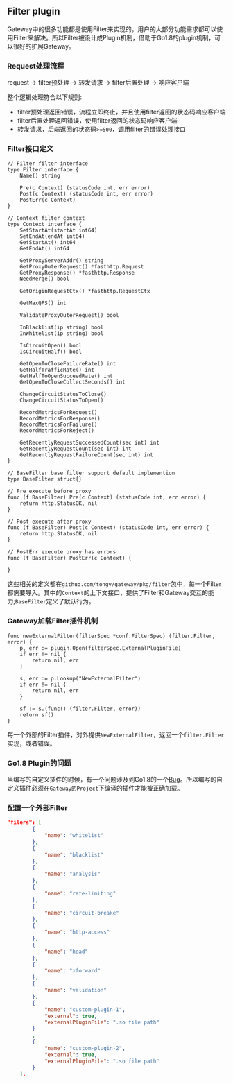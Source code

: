 Filter plugin
--------------
Gateway中的很多功能都是使用Filter来实现的，用户的大部分功能需求都可以使用Filter来解决。所以Filter被设计成Plugin机制，借助于Go1.8的plugin机制，可以很好的扩展Gateway。

### Request处理流程
request -> filter预处理 -> 转发请求 -> filter后置处理 -> 响应客户端

整个逻辑处理符合以下规则:

* filter预处理返回错误，流程立即终止，并且使用filter返回的状态码响应客户端
* filter后置处理返回错误，使用filter返回的状态码响应客户端
* 转发请求，后端返回的状态码`>=500`，调用filter的错误处理接口

### Filter接口定义
```golang
// Filter filter interface
type Filter interface {
	Name() string

	Pre(c Context) (statusCode int, err error)
	Post(c Context) (statusCode int, err error)
	PostErr(c Context)
}

// Context filter context
type Context interface {
	SetStartAt(startAt int64)
	SetEndAt(endAt int64)
	GetStartAt() int64
	GetEndAt() int64

	GetProxyServerAddr() string
	GetProxyOuterRequest() *fasthttp.Request
	GetProxyResponse() *fasthttp.Response
	NeedMerge() bool

	GetOriginRequestCtx() *fasthttp.RequestCtx

	GetMaxQPS() int

	ValidateProxyOuterRequest() bool

	InBlacklist(ip string) bool
	InWhitelist(ip string) bool

	IsCircuitOpen() bool
	IsCircuitHalf() bool

	GetOpenToCloseFailureRate() int
	GetHalfTrafficRate() int
	GetHalfToOpenSucceedRate() int
	GetOpenToCloseCollectSeconds() int

	ChangeCircuitStatusToClose()
	ChangeCircuitStatusToOpen()

	RecordMetricsForRequest()
	RecordMetricsForResponse()
	RecordMetricsForFailure()
	RecordMetricsForReject()

	GetRecentlyRequestSuccessedCount(sec int) int
	GetRecentlyRequestCount(sec int) int
	GetRecentlyRequestFailureCount(sec int) int
}

// BaseFilter base filter support default implemention
type BaseFilter struct{}

// Pre execute before proxy
func (f BaseFilter) Pre(c Context) (statusCode int, err error) {
	return http.StatusOK, nil
}

// Post execute after proxy
func (f BaseFilter) Post(c Context) (statusCode int, err error) {
	return http.StatusOK, nil
}

// PostErr execute proxy has errors
func (f BaseFilter) PostErr(c Context) {

}
```

这些相关的定义都在`github.com/tongv/gateway/pkg/filter`包中，每一个Filter都需要导入。其中的`Context`的上下文接口，提供了Filter和Gateway交互的能力;`BaseFilter`定义了默认行为。

### Gateway加载Filter插件机制
```golang
func newExternalFilter(filterSpec *conf.FilterSpec) (filter.Filter, error) {
	p, err := plugin.Open(filterSpec.ExternalPluginFile)
	if err != nil {
		return nil, err
	}

	s, err := p.Lookup("NewExternalFilter")
	if err != nil {
		return nil, err
	}

	sf := s.(func() (filter.Filter, error))
	return sf()
}
```

每一个外部的Filter插件，对外提供`NewExternalFilter`，返回一个`filter.Filter`实现，或者错误。

### Go1.8 Plugin的问题
当编写的自定义插件的时候，有一个问题涉及到Go1.8的一个[Bug](https://github.com/golang/go/issues/19233)。所以编写的自定义插件必须在`Gateway的Project`下编译的插件才能被正确加载。

### 配置一个外部Filter
```json
"filers": [
        {
            "name": "whitelist"
        },
        {
            "name": "blacklist"
        },
        {
            "name": "analysis"
        },
        {
            "name": "rate-limiting"
        },
        {
            "name": "circuit-breake"
        },
        {
            "name": "http-access"
        },
        {
            "name": "head"
        },
        {
            "name": "xforward"
        },
        {
            "name": "validation"
        },
        {
            "name": "custom-plugin-1",
            "external": true,
            "externalPluginFile": ".so file path"
        }
        ,
        {
            "name": "custom-plugin-2",
            "external": true,
            "externalPluginFile": ".so file path"
        }
    ],
```
